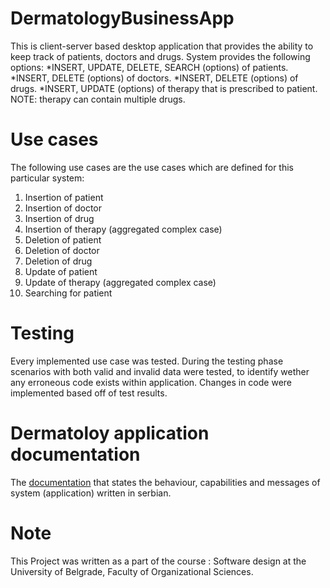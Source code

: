 # DermatologyBusinessApp

This is client-server based desktop application that provides the ability to keep track of patients, doctors and drugs.
System provides the following options:
*INSERT, UPDATE, DELETE, SEARCH (options) of patients.
*INSERT, DELETE (options) of doctors.
*INSERT, DELETE (options) of drugs.
*INSERT, UPDATE (options) of therapy that is prescribed to patient. NOTE: therapy can contain multiple drugs.

# Use cases

The following use cases are the use cases which are defined for this particular system:
1. Insertion of patient
2. Insertion of doctor
3. Insertion of drug
4. Insertion of therapy (aggregated complex case)
5. Deletion of patient
6. Deletion of doctor
7. Deletion of drug
8. Update of patient
9. Update of therapy (aggregated complex case)
10. Searching for patient

# Testing

Every implemented use case was tested. During the testing phase scenarios with both valid and invalid data were tested,
to identify wether any erroneous code exists within application. Changes in code were implemented based off of test results.

# Dermatoloy application documentation

The [documentation](https://github.com/DusanBatinica/DermatologyBusinessApp/blob/main/Documentation%20(Serbian)/DusanBatinica1054-15FINAL.pdf) that states the behaviour, capabilities and messages of system (application) written in serbian.

# Note

This Project was written as a part of the course : Software design at the University of Belgrade, Faculty of Organizational Sciences.
